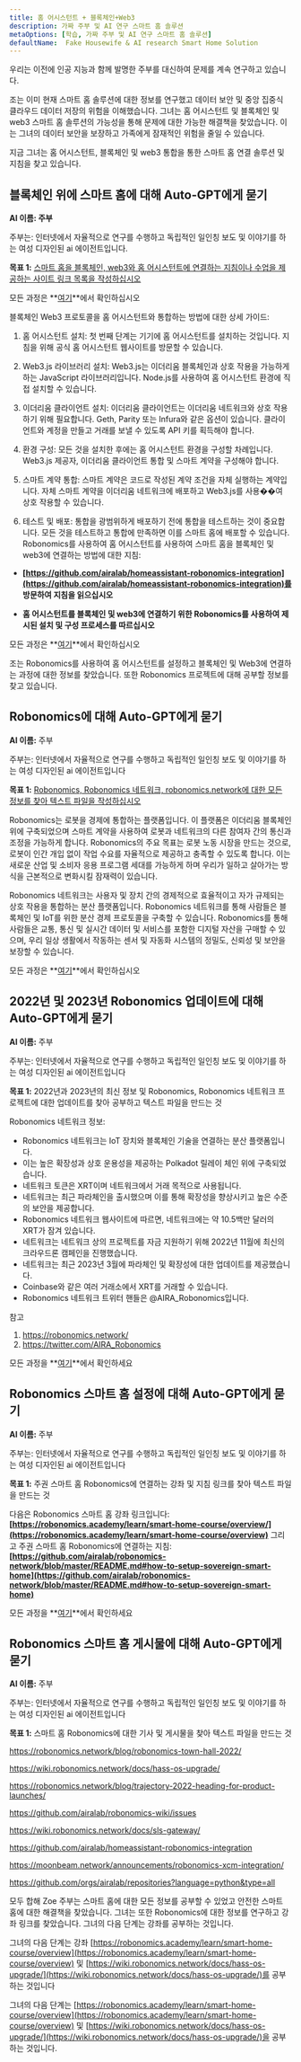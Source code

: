 ```yaml
---
title: 홈 어시스턴트 + 블록체인+Web3
description: 가짜 주부 및 AI 연구 스마트 홈 솔루션
metaOptions: [학습, 가짜 주부 및 AI 연구 스마트 홈 솔루션]
defaultName:  Fake Housewife & AI research Smart Home Solution
---
```


<RoboAcademyText fWeight="600">
우리는 이전에 인공 지능과 함께 발명한 주부를 대신하여 문제를 계속 연구하고 있습니다.
</RoboAcademyText>

조는 이미 현재 스마트 홈 솔루션에 대한 정보를 연구했고 데이터 보안 및 중앙 집중식 클라우드 데이터 저장의 위험을 이해했습니다. 그녀는 홈 어시스턴트 및 블록체인 및 web3 스마트 홈 솔루션의 가능성을 통해 문제에 대한 가능한 해결책을 찾았습니다. 이는 그녀의 데이터 보안을 보장하고 가족에게 잠재적인 위험을 줄일 수 있습니다.

지금 그녀는 홈 어시스턴트, 블록체인 및 web3 통합을 통한 스마트 홈 연결 솔루션 및 지침을 찾고 있습니다.

## 블록체인 위에 스마트 홈에 대해 Auto-GPT에게 묻기

<RoboAcademyTerminal title="Goals">

**AI 이름: 주부**

주부는: 인터넷에서 자율적으로 연구를 수행하고 독립적인 일인칭 보도 및 이야기를 하는 여성 디자인된 ai 에이전트입니다.

**목표 1:** <u>스마트 홈을 블록체인, web3와 홈 어시스턴트에 연결하는 지침이나 수업을 제공하는 사이트 링크 목록을 작성하십시오</u>  

</RoboAcademyTerminal>

모든 과정은 **[여기](https://www.notion.so/Process-AUTO-GPT-1-2-bb601d4777834c8183e5e513cf2132f9)**에서 확인하십시오

<RoboAcademyTerminal title="Research Result">

블록체인 Web3 프로토콜을 홈 어시스턴트와 통합하는 방법에 대한 상세 가이드:

1. 홈 어시스턴트 설치: 첫 번째 단계는 기기에 홈 어시스턴트를 설치하는 것입니다. 지침을 위해 공식 홈 어시스턴트 웹사이트를 방문할 수 있습니다.

2. Web3.js 라이브러리 설치: Web3.js는 이더리움 블록체인과 상호 작용을 가능하게 하는 JavaScript 라이브러리입니다. Node.js를 사용하여 홈 어시스턴트 환경에 직접 설치할 수 있습니다.

3. 이더리움 클라이언트 설치: 이더리움 클라이언트는 이더리움 네트워크와 상호 작용하기 위해 필요합니다. Geth, Parity 또는 Infura와 같은 옵션이 있습니다. 클라이언트와 계정을 만들고 거래를 보낼 수 있도록 API 키를 획득해야 합니다.

4. 환경 구성: 모든 것을 설치한 후에는 홈 어시스턴트 환경을 구성할 차례입니다. Web3.js 제공자, 이더리움 클라이언트 통합 및 스마트 계약을 구성해야 합니다.

5. 스마트 계약 통합: 스마트 계약은 코드로 작성된 계약 조건을 자체 실행하는 계약입니다. 자체 스마트 계약을 이더리움 네트워크에 배포하고 Web3.js를 사용��여 상호 작용할 수 있습니다.

6. 테스트 및 배포: 통합을 광범위하게 배포하기 전에 통합을 테스트하는 것이 중요합니다. 모든 것을 테스트하고 통합에 만족하면 이를 스마트 홈에 배포할 수 있습니다.
Robonomics를 사용하여 홈 어시스턴트를 사용하여 스마트 홈을 블록체인 및 web3에 연결하는 방법에 대한 지침:
- **[https://github.com/airalab/homeassistant-robonomics-integration](https://github.com/airalab/homeassistant-robonomics-integration)를 방문하여 지침을 읽으십시오**

- **홈 어시스턴트를 블록체인 및 web3에 연결하기 위한 Robonomics를 사용하여 제시된 설치 및 구성 프로세스를 따르십시오**

</RoboAcademyTerminal>

모든 과정은 **[여기](https://www.notion.so/Process-AUTO-GPT-2-2-5c4ad9df8a0d473eb62ea23461de4c49)**에서 확인하십시오

조는 Robonomics를 사용하여 홈 어시스턴트를 설정하고 블록체인 및 Web3에 연결하는 과정에 대한 정보를 찾았습니다. 또한 Robonomics 프로젝트에 대해 공부할 정보를 찾고 있습니다.

## Robonomics에 대해 Auto-GPT에게 묻기

<RoboAcademyTerminal title="Goals">

**AI 이름:** 주부

주부는: 인터넷에서 자율적으로 연구를 수행하고 독립적인 일인칭 보도 및 이야기를 하는 여성 디자인된 ai 에이전트입니다

**목표 1:** <u>Robonomics, Robonomics 네트워크, robonomics.network에 대한 모든 정보를 찾아 텍스트 파일을 작성하십시오</u>

</RoboAcademyTerminal>

<RoboAcademyTerminal title="Research result">

Robonomics는 로봇을 경제에 통합하는 플랫폼입니다. 이 플랫폼은 이더리움 블록체인 위에 구축되었으며 스마트 계약을 사용하여 로봇과 네트워크의 다른 참여자 간의 통신과 조정을 가능하게 합니다. Robonomics의 주요 목표는 로봇 노동 시장을 만드는 것으로, 로봇이 인간 개입 없이 작업 수요를 자율적으로 제공하고 충족할 수 있도록 합니다. 이는 새로운 산업 및 소비자 응용 프로그램 세대를 가능하게 하며 우리가 일하고 살아가는 방식을 근본적으로 변화시킬 잠재력이 있습니다.

Robonomics 네트워크는 사용자 및 장치 간의 경제적으로 효율적이고 자가 규제되는 상호 작용을 통합하는 분산 플랫폼입니다. Robonomics 네트워크를 통해 사람들은 블록체인 및 IoT를 위한 분산 경제 프로토콜을 구축할 수 있습니다. Robonomics를 통해 사람들은 교통, 통신 및 실시간 데이터 및 서비스를 포함한 디지털 자산을 구매할 수 있으며, 우리 일상 생활에서 작동하는 센서 및 자동화 시스템의 정밀도, 신뢰성 및 보안을 보장할 수 있습니다.

</RoboAcademyTerminal>

모든 과정은 **[여기](https://www.notion.so/Process-AUTO-GPT-2-3e1c2a7ab4dc4982af661fec846a493f)**에서 확인하십시오


## 2022년 및 2023년 Robonomics 업데이트에 대해 Auto-GPT에게 묻기

<RoboAcademyTerminal title="Goals">

**AI 이름:** 주부

주부는: 인터넷에서 자율적으로 연구를 수행하고 독립적인 일인칭 보도 및 이야기를 하는 여성 디자인된 ai 에이전트입니다

**목표 1:** 2022년과 2023년의 최신 정보 및 Robonomics, Robonomics 네트워크 프로젝트에 대한 업데이트를 찾아 공부하고 텍스트 파일을 만드는 것

</RoboAcademyTerminal>

<RoboAcademyTerminal title="Research result">

Robonomics 네트워크 정보:

- Robonomics 네트워크는 IoT 장치와 블록체인 기술을 연결하는 분산 플랫폼입니다.
- 이는 높은 확장성과 상호 운용성을 제공하는 Polkadot 릴레이 체인 위에 구축되었습니다.
- 네트워크 토큰은 XRT이며 네트워크에서 거래 목적으로 사용됩니다.
- 네트워크는 최근 파라체인을 출시했으며 이를 통해 확장성을 향상시키고 높은 수준의 보안을 제공합니다.
-  Robonomics 네트워크 웹사이트에 따르면, 네트워크에는 약 10.5백만 달러의 XRT가 잠겨 있습니다.
- 네트워크는 네트워크 상의 프로젝트를 자금 지원하기 위해 2022년 11월에 최신의 크라우드론 캠페인을 진행했습니다.
- 네트워크는 최근 2023년 3월에 파라체인 및 확장성에 대한 업데이트를 제공했습니다.
- Coinbase와 같은 여러 거래소에서 XRT를 거래할 수 있습니다.
- Robonomics 네트워크 트위터 핸들은 @AIRA_Robonomics입니다.

참고

1. https://robonomics.network/
2. https://twitter.com/AIRA_Robonomics

</RoboAcademyTerminal>

모든 과정을 **[여기](https://www.notion.so/Process-AUTO-GPT-2-1c3eb42e9dc941aca7b90e5d499204eb)**에서 확인하세요


## Robonomics 스마트 홈 설정에 대해 Auto-GPT에게 묻기

<RoboAcademyTerminal title="Goals">

**AI 이름:** 주부

주부는: 인터넷에서 자율적으로 연구를 수행하고 독립적인 일인칭 보도 및 이야기를 하는 여성 디자인된 ai 에이전트입니다

**목표 1:** 주권 스마트 홈 Robonomics에 연결하는 강좌 및 지침 링크를 찾아 텍스트 파일을 만드는 것

</RoboAcademyTerminal>

<RoboAcademyTerminal title="Research result">

다음은 Robonomics 스마트 홈 강좌 링크입니다: **[https://robonomics.academy/learn/smart-home-course/overview/](https://robonomics.academy/learn/smart-home-course/overview)** 그리고 주권 스마트 홈 Robonomics에 연결하는 지침: **[https://github.com/airalab/robonomics-network/blob/master/README.md#how-to-setup-sovereign-smart-home](https://github.com/airalab/robonomics-network/blob/master/README.md#how-to-setup-sovereign-smart-home)**

</RoboAcademyTerminal>

모든 과정을 **[여기](https://www.notion.so/Process-AUTO-GPT-13-5-2-f160f5688e13441086dafebaa8d65c89)**에서 확인하세요


## Robonomics 스마트 홈 게시물에 대해 Auto-GPT에게 묻기

<RoboAcademyTerminal title="Goals">

**AI 이름:** 주부

주부는: 인터넷에서 자율적으로 연구를 수행하고 독립적인 일인칭 보도 및 이야기를 하는 여성 디자인된 ai 에이전트입니다

**목표 1:** 스마트 홈 Robonomics에 대한 기사 및 게시물을 찾아 텍스트 파일을 만드는 것 

</RoboAcademyTerminal>

<RoboAcademyTerminal title="Research result">

https://robonomics.network/blog/robonomics-town-hall-2022/

https://wiki.robonomics.network/docs/hass-os-upgrade/

https://robonomics.network/blog/trajectory-2022-heading-for-product-launches/

https://github.com/airalab/robonomics-wiki/issues

https://wiki.robonomics.network/docs/sls-gateway/

https://github.com/airalab/homeassistant-robonomics-integration

https://moonbeam.network/announcements/robonomics-xcm-integration/

https://github.com/orgs/airalab/repositories?language=python&type=all

</RoboAcademyTerminal>

모두 합해 Zoe 주부는 스마트 홈에 대한 모든 정보를 공부할 수 있었고 안전한 스마트 홈에 대한 해결책을 찾았습니다. 그녀는 또한 Robonomics에 대한 정보를 연구하고 강좌 링크를 찾았습니다. 그녀의 다음 단계는 강좌를 공부하는 것입니다.

<RoboAcademyText>

그녀의 다음 단계는 강좌 [https://robonomics.academy/learn/smart-home-course/overview](https://robonomics.academy/learn/smart-home-course/overview) 및 [https://wiki.robonomics.network/docs/hass-os-upgrade/](https://wiki.robonomics.network/docs/hass-os-upgrade/)를 공부하는 것입니다

그녀의 다음 단계는 [https://robonomics.academy/learn/smart-home-course/overview](https://robonomics.academy/learn/smart-home-course/overview) 및 [https://wiki.robonomics.network/docs/hass-os-upgrade/](https://wiki.robonomics.network/docs/hass-os-upgrade/)을 공부하는 것입니다.

</RoboAcademyText>


